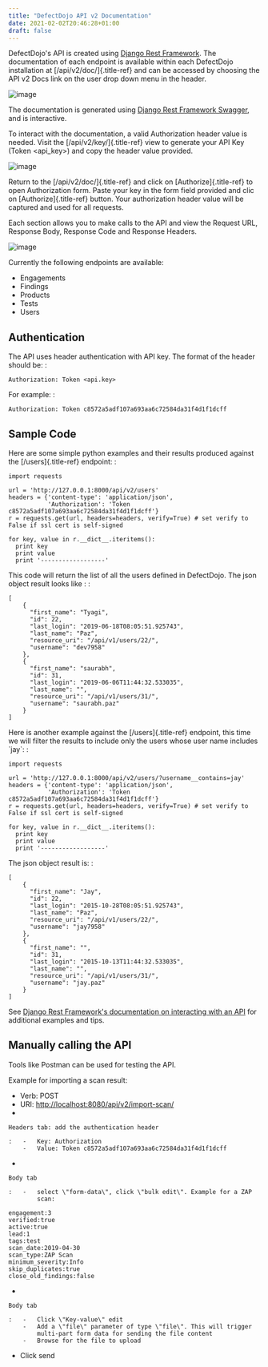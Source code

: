 ```yaml
---
title: "DefectDojo API v2 Documentation"
date: 2021-02-02T20:46:28+01:00
draft: false
---
```



DefectDojo\'s API is created using [Django Rest
Framework](http://www.django-rest-framework.org/). The documentation of
each endpoint is available within each DefectDojo installation at
[/api/v2/doc/]{.title-ref} and can be accessed by choosing the API v2
Docs link on the user drop down menu in the header.

![image](../../images/api_v2_1.png)

The documentation is generated using [Django Rest Framework
Swagger](https://marcgibbons.com/django-rest-swagger/), and is
interactive.

To interact with the documentation, a valid Authorization header value
is needed. Visit the [/api/v2/key/]{.title-ref} view to generate your
API Key (Token \<api\_key\>) and copy the header value provided.

![image](../../images/api_v2_2.png)

Return to the [/api/v2/doc/]{.title-ref} and click on
[Authorize]{.title-ref} to open Authorization form. Paste your key in
the form field provided and clic on [Authorize]{.title-ref} button. Your
authorization header value will be captured and used for all requests.

Each section allows you to make calls to the API and view the Request
URL, Response Body, Response Code and Response Headers.

![image](../../images/api_v2_3.png)

Currently the following endpoints are available:

-   Engagements
-   Findings
-   Products
-   Tests
-   Users

Authentication
--------------

The API uses header authentication with API key. The format of the
header should be: :

    Authorization: Token <api.key>

For example: :

    Authorization: Token c8572a5adf107a693aa6c72584da31f4d1f1dcff

Sample Code
-----------

Here are some simple python examples and their results produced against
the [/users]{.title-ref} endpoint: :

    import requests

    url = 'http://127.0.0.1:8000/api/v2/users'
    headers = {'content-type': 'application/json',
               'Authorization': 'Token c8572a5adf107a693aa6c72584da31f4d1f1dcff'}
    r = requests.get(url, headers=headers, verify=True) # set verify to False if ssl cert is self-signed

    for key, value in r.__dict__.iteritems():
      print key
      print value
      print '------------------'

This code will return the list of all the users defined in DefectDojo.
The json object result looks like : :

    [
        {
          "first_name": "Tyagi",
          "id": 22,
          "last_login": "2019-06-18T08:05:51.925743",
          "last_name": "Paz",
          "resource_uri": "/api/v1/users/22/",
          "username": "dev7958"
        },
        {
          "first_name": "saurabh",
          "id": 31,
          "last_login": "2019-06-06T11:44:32.533035",
          "last_name": "",
          "resource_uri": "/api/v1/users/31/",
          "username": "saurabh.paz"
        }
    ]

Here is another example against the [/users]{.title-ref} endpoint, this
time we will filter the results to include only the users whose user
name includes \`jay\`: :

    import requests

    url = 'http://127.0.0.1:8000/api/v2/users/?username__contains=jay'
    headers = {'content-type': 'application/json',
               'Authorization': 'Token c8572a5adf107a693aa6c72584da31f4d1f1dcff'}
    r = requests.get(url, headers=headers, verify=True) # set verify to False if ssl cert is self-signed

    for key, value in r.__dict__.iteritems():
      print key
      print value
      print '------------------'

The json object result is: :

    [
        {
          "first_name": "Jay",
          "id": 22,
          "last_login": "2015-10-28T08:05:51.925743",
          "last_name": "Paz",
          "resource_uri": "/api/v1/users/22/",
          "username": "jay7958"
        },
        {
          "first_name": "",
          "id": 31,
          "last_login": "2015-10-13T11:44:32.533035",
          "last_name": "",
          "resource_uri": "/api/v1/users/31/",
          "username": "jay.paz"
        }
    ]

See [Django Rest Framework\'s documentation on interacting with an
API](http://www.django-rest-framework.org/topics/api-clients/) for
additional examples and tips.

Manually calling the API
------------------------

Tools like Postman can be used for testing the API.

Example for importing a scan result:

-   Verb: POST
-   URI: <http://localhost:8080/api/v2/import-scan/>
-   

    Headers tab: add the authentication header

    :   -   Key: Authorization
        -   Value: Token c8572a5adf107a693aa6c72584da31f4d1f1dcff

-   

    Body tab

    :   -   select \"form-data\", click \"bulk edit\". Example for a ZAP
            scan:

<!-- -->

    engagement:3
    verified:true
    active:true
    lead:1
    tags:test
    scan_date:2019-04-30
    scan_type:ZAP Scan
    minimum_severity:Info
    skip_duplicates:true
    close_old_findings:false

-   

    Body tab

    :   -   Click \"Key-value\" edit
        -   Add a \"file\" parameter of type \"file\". This will trigger
            multi-part form data for sending the file content
        -   Browse for the file to upload

-   Click send
